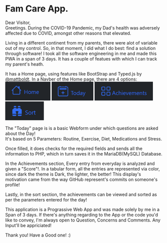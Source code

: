 # Fam Care App.

Dear Visitor,<br />
Greetings. During the COVID-19 Pandemic, my Dad's health was adversely affected due to COVID, amongst other reasons that elevated. <br />

Living in a different continent from my parents, there were alot of variable out of my control. So, in that moment, I did what I do best: find a solution through software! I took all the software engineering in me and made this PWA in a span of 3 days. It has a couple of featues with which I can track my parent's heath.<br/>

It has a Home page, using features like BootStrap and Typed.js by [@mattboldt](https://github.com/mattboldt/typed.js). In a Navber of the Home page, there are 4 options:&nbsp;&nbsp;<br />
<img src="https://github.com/HardikHajela/FamCareAPP/blob/main/readmeicons/home.png" alt="home" height = "60"/> 
<img src="https://github.com/HardikHajela/FamCareAPP/blob/main/readmeicons/today.png" alt="today" height="60"/> 
<img src="https://github.com/HardikHajela/FamCareAPP/blob/main/readmeicons/ach.png" alt="Achievements" height="60"/> 
<img src="https://github.com/HardikHajela/FamCareAPP/blob/main/readmeicons/sort.png" alt="sort" height="60"/> <br />

The "Today" page is is a basic Webform under which questions are asked about the Day! <br />
It's based on 5 Parameters: Routine, Exercise, Diet, Medications and Stress. <br />

Once filled, it does checks for the required fields and sends all the information to PHP, which in turn saves it in the MariaDB(MySQL) Database. <br />

In the Achievements section, Every entry from everyday is analyzed and given a "Score"!. In a tabular form, all the entries are represented via color, since dark the theme is Dark, the lighter, the better! This display's motivation came from the way GitHub represent's commits on someone's profile! <br />

Lastly, in the sort section, the achievements can be viewed and sorted as per the parameters entered for the day!

This application is a Prograssive Web App and was made solely by me in a Span of 3 days. If there's anything regarding to the App or the code you'd like to convey, I'm always open to Question, Concerns and Comments. Any Input'll be appriciated! <br />

Thank you! Have a Good one! :)
